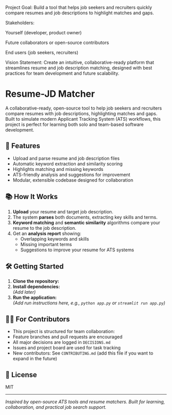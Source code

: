 Project Goal:
Build a tool that helps job seekers and recruiters quickly compare resumes and job descriptions to highlight matches and gaps.

Stakeholders:

Yourself (developer, product owner)

Future collaborators or open-source contributors

End users (job seekers, recruiters)

Vision Statement:
Create an intuitive, collaborative-ready platform that streamlines resume and job description matching, designed with best practices for team development and future scalability.
# Resume-JD Matcher

A collaborative-ready, open-source tool to help job seekers and recruiters compare resumes with job descriptions, highlighting matches and gaps. Built to simulate modern Applicant Tracking System (ATS) workflows, this project is perfect for learning both solo and team-based software development.

## 🚀 Features

- Upload and parse resume and job description files
- Automatic keyword extraction and similarity scoring
- Highlights matching and missing keywords
- ATS-friendly analysis and suggestions for improvement
- Modular, extensible codebase designed for collaboration

## 📚 How It Works

1. **Upload** your resume and target job description.
2. The system **parses** both documents, extracting key skills and terms.
3. **Keyword matching** and **semantic similarity** algorithms compare your resume to the job description.
4. Get an **analysis report** showing:
   - Overlapping keywords and skills
   - Missing important terms
   - Suggestions to improve your resume for ATS systems

## 🛠️ Getting Started

1. **Clone the repository:**
2. **Install dependencies:**  
*(Add later)*
3. **Run the application:**  
*(Add run instructions here, e.g., `python app.py` or `streamlit run app.py`)*

## 🧑‍💻 For Contributors

- This project is structured for team collaboration:
- Feature branches and pull requests are encouraged
- All major decisions are logged in `DECISIONS.md`
- Issues and project board are used for task tracking
- New contributors: See `CONTRIBUTING.md` (add this file if you want to expand in the future)

## 📄 License

MIT

---

*Inspired by open-source ATS tools and resume matchers. Built for learning, collaboration, and practical job search support.*  
